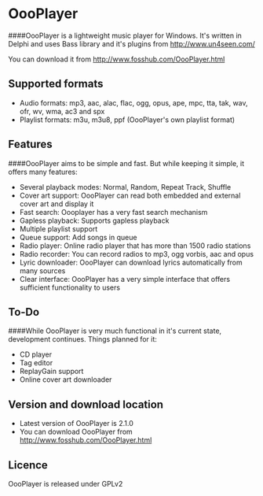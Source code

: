 OooPlayer
=========

####OooPlayer is a lightweight music player for Windows. It's written in Delphi and uses Bass library and it's plugins from http://www.un4seen.com/

You can download it from http://www.fosshub.com/OooPlayer.html

Supported formats
--
* Audio formats: mp3, aac, alac, flac, ogg, opus, ape, mpc, tta, tak, wav, ofr, wv, wma, ac3 and spx
* Playlist formats: m3u, m3u8, ppf (OooPlayer's own playlist format)

Features
----
####OooPlayer aims to be simple and fast. But while keeping it simple, it offers many features:
* Several playback modes: Normal, Random, Repeat Track, Shuffle
* Cover art support: OooPlayer can read both embedded and external cover art and display it
* Fast search: Oooplayer has a very fast search mechanism
* Gapless playback: Supports gapless playback
* Multiple playlist support
* Queue support: Add songs in queue
* Radio player: Online radio player that has more than 1500 radio stations
* Radio recorder: You can record radios to mp3, ogg vorbis, aac and opus
* Lyric downloader: OooPlayer can download lyrics automatically from many sources
* Clear interface: OooPlayer has a very simple interface that offers sufficient functionality to users

To-Do
---
####While OooPlayer is very much functional in it's current state, development continues. Things planned for it:
* CD player
* Tag editor
* ReplayGain support
* Online cover art downloader

Version and download location
---
* Latest version of OooPlayer is 2.1.0
* You can download OooPlayer from http://www.fosshub.com/OooPlayer.html

Licence
---
OooPlayer is released under GPLv2